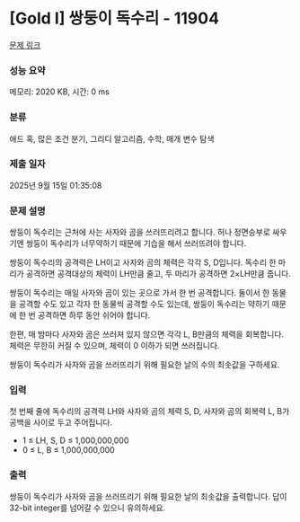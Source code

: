 # [Gold I] 쌍둥이 독수리 - 11904 

[문제 링크](https://www.acmicpc.net/problem/11904) 

### 성능 요약

메모리: 2020 KB, 시간: 0 ms

### 분류

애드 혹, 많은 조건 분기, 그리디 알고리즘, 수학, 매개 변수 탐색

### 제출 일자

2025년 9월 15일 01:35:08

### 문제 설명

<p>쌍둥이 독수리는 근처에 사는 사자와 곰을 쓰러뜨리려고 합니다. 허나 정면승부로 싸우기엔 쌍둥이 독수리가 너무약하기 때문에 기습을 해서 쓰러뜨려야 합니다.</p>

<p>쌍둥이 독수리의 공격력은 LH이고 사자와 곰의 체력은 각각 S, D입니다. 독수리 한 마리가 공격하면 공격대상의 체력이 LH만큼 줄고, 두 마리가 공격하면 2×LH만큼 줍니다.</p>

<p>쌍둥이 독수리는 매일 사자와 곰이 있는 곳으로 가서 한 번 공격합니다. 둘이서 한 동물을 공격할 수도 있고 각자 한 동물씩 공격할 수도 있는데, 쌍둥이 독수리는 약하기 때문에 한 번 공격하면 하루 동안 쉬어야 합니다.</p>

<p>한편, 매 밤마다 사자와 곰은 쓰러져 있지 않으면 각각 L, B만큼의 체력을 회복합니다. 체력은 무한히 커질 수 있으며, 체력이 0 이하가 되면 쓰러집니다.</p>

<p>쌍둥이 독수리가 사자와 곰을 쓰러뜨리기 위해 필요한 날의 수의 최솟값을 구하세요.</p>

### 입력 

 <p>첫 번째 줄에 독수리의 공격력 LH와 사자와 곰의 체력 S, D, 사자와 곰의 회복력 L, B가 공백을 사이로 두고 주어집니다.</p>

<ul>
	<li>1 ≤ LH, S, D ≤ 1,000,000,000</li>
	<li>0 ≤ L, B ≤ 1,000,000,000</li>
</ul>

<p> </p>

### 출력 

 <p>쌍둥이 독수리가 사자와 곰을 쓰러뜨리기 위해 필요한 날의 최솟값을 출력합니다. 답이 32-bit integer를 넘어갈 수 있으니 유의하세요.</p>

<p> </p>

